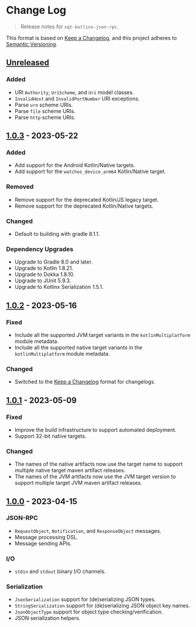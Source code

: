 # Change Log
> Release notes for `xqt-kotlinx-json-rpc`.

This format is based on [Keep a Changelog](https://keepachangelog.com/en/1.1.0/),
and this project adheres to [Semantic Versioning](https://semver.org/spec/v2.0.0.html).

## [Unreleased]

### Added

- URI `Authority`, `UriScheme`, and `Uri` model classes.
- `InvalidHost` and `InvalidPortNumber` URI exceptions.
- Parse `urn` scheme URIs.
- Parse `file` scheme URIs.
- Parse `http` scheme URIs.

## [1.0.3] - 2023-05-22

### Added

- Add support for the Android Kotlin/Native targets.
- Add support for the `watchos_device_arm64` Kotlin/Native target.

### Removed

- Remove support for the deprecated Kotlin/JS legacy target.
- Remove support for the deprecated Kotlin/Native targets.

### Changed

- Default to building with gradle 8.1.1.

### Dependency Upgrades

- Upgrade to Gradle 8.0 and later.
- Upgrade to Kotlin 1.8.21.
- Upgrade to Dokka 1.8.10.
- Upgrade to JUnit 5.9.3.
- Upgrade to Kotlinx Serialization 1.5.1.

## [1.0.2] - 2023-05-16

### Fixed

- Include all the supported JVM target variants in the `kotlinMultiplatform` module metadata.
- Include all the supported native target variants in the `kotlinMultiplatform` module metadata.

### Changed

- Switched to the [Keep a Changelog](https://keepachangelog.com/en/1.1.0/) format
  for changelogs.

## [1.0.1] - 2023-05-09

### Fixed

- Improve the build infrastructure to support automated deployment.
- Support 32-bit native targets.

### Changed

- The names of the native artifacts now use the target name to support multiple
  native target maven artifact releases.
- The names of the JVM artifacts now use the JVM target version to support
  multiple target JVM maven artifact releases.

## [1.0.0] - 2023-04-15

### JSON-RPC
- `RequestObject`, `Notification`, and `ResponseObject` messages.
- Message processing DSL.
- Message sending APIs.

### I/O
- `stdin` and `stdout` binary I/O channels.

### Serialization
- `JsonSerialization` support for (de)serializing JSON types.
- `StringSerialization` support for (de)serializing JSON object key names.
- `JsonObjectType` support for object type checking/verification.
- JSON serialization helpers.

[Unreleased]: https://github.com/rhdunn/xqt-kotlinx-json-rpc/compare/1.0.3...HEAD
[1.0.3]: https://github.com/rhdunn/xqt-kotlinx-json-rpc/compare/1.0.2...1.0.3
[1.0.2]: https://github.com/rhdunn/xqt-kotlinx-json-rpc/compare/1.0.1...1.0.2
[1.0.1]: https://github.com/rhdunn/xqt-kotlinx-json-rpc/compare/1.0.0...1.0.1
[1.0.0]: https://github.com/rhdunn/xqt-kotlinx-json-rpc/releases/tag/1.0.0
